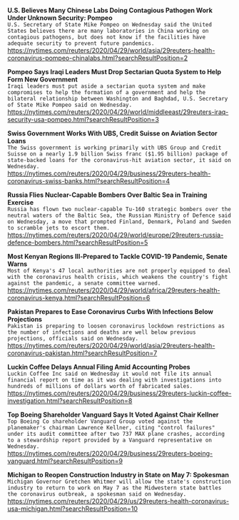 **U.S. Believes Many Chinese Labs Doing Contagious Pathogen Work Under Unknown Security: Pompeo**\
`U.S. Secretary of State Mike Pompeo on Wednesday said the United States believes there are many laboratories in China working on contagious pathogens, but does not know if the facilities have adequate security to prevent future pandemics.`\
https://nytimes.com/reuters/2020/04/29/world/asia/29reuters-health-coronavirus-pompeo-chinalabs.html?searchResultPosition=2

**Pompeo Says Iraqi Leaders Must Drop Sectarian Quota System to Help Form New Government**\
`Iraqi leaders must put aside a sectarian quota system and make compromises to help the formation of a government and help the bilateral relationship between Washington and Baghdad, U.S. Secretary of State Mike Pompeo said on Wednesday.`\
https://nytimes.com/reuters/2020/04/29/world/middleeast/29reuters-iraq-security-usa-pompeo.html?searchResultPosition=3

**Swiss Government Works With UBS, Credit Suisse on Aviation Sector Loans**\
`The Swiss government is working primarily with UBS Group and Credit Suisse on a nearly 1.9 billion Swiss franc ($1.95 billion) package of state-backed loans for the coronavirus-hit aviation sector, it said on Wednesday.`\
https://nytimes.com/reuters/2020/04/29/business/29reuters-health-coronavirus-swiss-banks.html?searchResultPosition=4

**Russia Flies Nuclear-Capable Bombers Over Baltic Sea in Training Exercise**\
`Russia has flown two nuclear-capable Tu-160 strategic bombers over the neutral waters of the Baltic Sea, the Russian Ministry of Defence said on Wednesday, a move that prompted Finland, Denmark, Poland and Sweden to scramble jets to escort them.`\
https://nytimes.com/reuters/2020/04/29/world/europe/29reuters-russia-defence-bombers.html?searchResultPosition=5

**Most Kenyan Regions Ill-Prepared to Tackle COVID-19 Pandemic, Senate Warns**\
`Most of Kenya's 47 local authorities are not properly equipped to deal with the coronavirus health crisis, which weakens the country's fight against the pandemic, a senate committee warned.`\
https://nytimes.com/reuters/2020/04/29/world/africa/29reuters-health-coronavirus-kenya.html?searchResultPosition=6

**Pakistan Prepares to Ease Coronavirus Curbs With Infections Below Projections**\
`Pakistan is preparing to loosen coronavirus lockdown restrictions as the number of infections and deaths are well below previous projections, officials said on Wednesday.`\
https://nytimes.com/reuters/2020/04/29/world/asia/29reuters-health-coronavirus-pakistan.html?searchResultPosition=7

**Luckin Coffee Delays Annual Filing Amid Accounting Probes**\
`Luckin Coffee Inc said on Wednesday it would not file its annual financial report on time as it was dealing with investigations into hundreds of millions of dollars worth of fabricated sales.`\
https://nytimes.com/reuters/2020/04/29/business/29reuters-luckin-coffee-investigation.html?searchResultPosition=8

**Top Boeing Shareholder Vanguard Says It Voted Against Chair Kellner**\
`Top Boeing Co shareholder Vanguard Group voted against the planemaker's chairman Lawrence Kellner, citing "control failures" under its audit committee after two 737 MAX plane crashes, according to a stewardship report provided by a Vanguard representative on Wednesday.`\
https://nytimes.com/reuters/2020/04/29/business/29reuters-boeing-vanguard.html?searchResultPosition=9

**Michigan to Reopen Construction Industry in State on May 7: Spokesman**\
`Michigan Governor Gretchen Whitmer will allow the state's construction industry to return to work on May 7 as the Midwestern state battles the coronavirus outbreak, a spokesman said on Wednesday.`\
https://nytimes.com/reuters/2020/04/29/us/29reuters-health-coronavirus-usa-michigan.html?searchResultPosition=10

